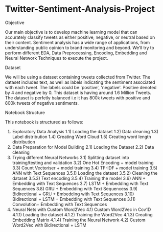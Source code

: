 # Twitter-Sentiment-Analysis-Project
Objective

Our main objective is to develop machine learning model that can accurately classify tweets as either positive, negative, or neutral based on their content. Sentiment analysis has a wide range of applications, from understanding public opinion to brand monitoring and beyond. We'll try to perform different EDA, Data Preprocessing, Encoding, Embedding and Neural Network Techniques to execute the project.

Dataset

We will be using a dataset containing tweets collected from Twitter. The dataset includes text, as well as labels indicating the sentiment associated with each tweet. The labels could be 'positive', 'negative'. Positive denoted by 4 and negative by 0. This dataset is having around 1.6 Million Tweets. The dataset is perfetly balanced i.e it has 800k tweets with positive and 800k tweets of negative sentiments.

Notebook Structure

This notebook is structured as follows:

1. Exploratory Data Analysis
1.1) Loading the dataset
1.2) Data cleaning
1.3) Label distribution
1.4) Creating Word Cloud
1.5) Creating word length distribution
2. Data Preparation for Model Building
2.1) Loading the Dataset
2.2) Data cleaning
3. Trying different Neural Networks
3.1) Splitting dataset into training/testing and validation
3.2) One Hot Encoding + model training
3.3) Count Vectoriser + model training
3.4) TF-IDF + model training
3.5) ANN with Text Sequences
3.5.1) Loading the dataset
3.5.2) Cleaning the dataset
3.5.3) Text encoding
3.5.4) Training the model
3.6) ANN + Embedding with Text Sequences
3.7) LSTM + Embedding with Text Sequences
3.8) GRU + Embedding with Text Sequencess
3.9) Bidirectional + GRU + Embedding with Text Sequences
3.10) Bidirectional + LSTM + Embedding with Text Sequences
3.11) Convolution+ Embedding with Text Sequences
4. Neural Nets with Custom Word2Vec
4.1) Custom Word2Vec in Cov1D
4.1.1) Loading the dataset
4.1.2) Training the Word2Vec
4.1.3) Creating Embedding Matrix
4.1.4) Training the Neural Network
4.2) Custom Word2Vec with Bidirectional + LSTM
